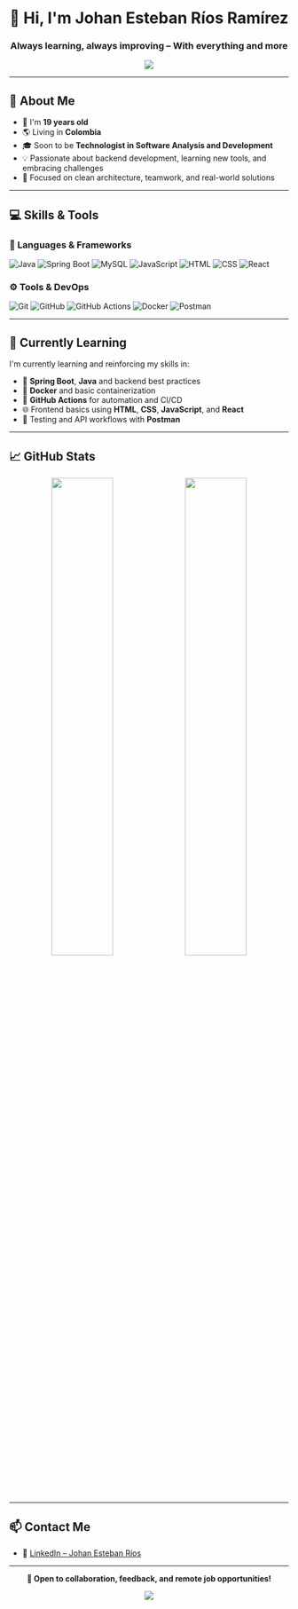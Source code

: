 <h1 align="center">👋 Hi, I'm Johan Esteban Ríos Ramírez</h1>
<h3 align="center">Always learning, always improving – With everything and more</h3>

<!-- Animación de presentación (corregido "Java") -->
<p align="center">
  <img src="https://readme-typing-svg.herokuapp.com?font=Poppins&color=0A9EF1&size=22&center=true&vCenter=true&width=1000&lines=Backend+Developer+with+Java+and+Spring+Boot;Passionate+about+technology+and+clean+architecture;Open+to+remote+opportunities" />
</p>



---

## 👤 About Me

- 🎂 I'm **19 years old**  
- 🌎 Living in **Colombia**  
- 🎓 Soon to be **Technologist in Software Analysis and Development**  
- 💡 Passionate about backend development, learning new tools, and embracing challenges  
- 🔎 Focused on clean architecture, teamwork, and real-world solutions

---

## 💻 Skills & Tools

### 🧩 Languages & Frameworks
![Java](https://img.shields.io/badge/Java-ED8B00?style=for-the-badge&logo=java&logoColor=white)
![Spring Boot](https://img.shields.io/badge/Spring_Boot-6DB33F?style=for-the-badge&logo=spring-boot&logoColor=white)
![MySQL](https://img.shields.io/badge/MySQL-00758F?style=for-the-badge&logo=mysql&logoColor=white)
![JavaScript](https://img.shields.io/badge/JavaScript-F7DF1E?style=for-the-badge&logo=javascript&logoColor=black)
![HTML](https://img.shields.io/badge/HTML5-E34F26?style=for-the-badge&logo=html5&logoColor=white)
![CSS](https://img.shields.io/badge/CSS3-264DE4?style=for-the-badge&logo=css3&logoColor=white)
![React](https://img.shields.io/badge/React-20232A?style=for-the-badge&logo=react&logoColor=61DAFB)

### ⚙️ Tools & DevOps
![Git](https://img.shields.io/badge/Git-F05032?style=for-the-badge&logo=git&logoColor=white)
![GitHub](https://img.shields.io/badge/GitHub-181717?style=for-the-badge&logo=github&logoColor=white)
![GitHub Actions](https://img.shields.io/badge/GitHub%20Actions-2088FF?style=for-the-badge&logo=githubactions&logoColor=white)
![Docker](https://img.shields.io/badge/Docker-2496ED?style=for-the-badge&logo=docker&logoColor=white)
![Postman](https://img.shields.io/badge/Postman-FF6C37?style=for-the-badge&logo=postman&logoColor=white)

---

## 🌱 Currently Learning

I'm currently learning and reinforcing my skills in:

- 🔧 **Spring Boot**, **Java** and backend best practices  
- 🐳 **Docker** and basic containerization  
- 🔁 **GitHub Actions** for automation and CI/CD  
- 🌐 Frontend basics using **HTML**, **CSS**, **JavaScript**, and **React**  
- 🔎 Testing and API workflows with **Postman**

---

## 📈 GitHub Stats

<p align="center">
  <img src="https://github-readme-stats.vercel.app/api/top-langs/?username=cxjohancx&layout=compact&theme=tokyonight&border_radius=10&hide_border=false" width="47%" />
  <img src="https://github-profile-summary-cards.vercel.app/api/cards/profile-details?username=cxjohancx&theme=tokyonight" width="47%" />
</p>

---

## 📫 Contact Me

- 💼 [LinkedIn – Johan Esteban Ríos](https://www.linkedin.com/in/johan-esteban-rios-ramirez-b96ab2262/)

---

<p align="center">
  <strong>💬 Open to collaboration, feedback, and remote job opportunities!</strong>
</p>

<!-- Footer animado -->
<p align="center">
  <img src="https://capsule-render.vercel.app/api?type=waving&color=0A9EF1&height=100&section=footer"/>
</p>

